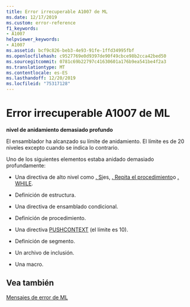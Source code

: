 ```yaml
---
title: Error irrecuperable A1007 de ML
ms.date: 12/17/2019
ms.custom: error-reference
f1_keywords:
- A1007
helpviewer_keywords:
- A1007
ms.assetid: bcf9c826-beb3-4e93-91fe-1ffd34995fbf
ms.openlocfilehash: c9527769e0d9397de90f49cbce98b2cca42bed50
ms.sourcegitcommit: 0781c69b22797c41630601a176b9ea541be4f2a3
ms.translationtype: MT
ms.contentlocale: es-ES
ms.lasthandoff: 12/20/2019
ms.locfileid: "75317128"
---
```

# <a name="ml-fatal-error-a1007"></a>Error irrecuperable A1007 de ML

**nivel de anidamiento demasiado profundo**

El ensamblador ha alcanzado su límite de anidamiento. El límite es de 20 niveles excepto cuando se indica lo contrario.

Uno de los siguientes elementos estaba anidado demasiado profundamente:

- Una directiva de alto nivel como [. Si](dot-if.md)es, [. Repita el procedimiento](dot-repeat.md)o [. WHILE](dot-while.md).

- Definición de estructura.

- Una directiva de ensamblado condicional.

- Definición de procedimiento.

- Una directiva [PUSHCONTEXT](pushcontext.md) (el límite es 10).

- Definición de segmento.

- Un archivo de inclusión.

- Una macro.

## <a name="see-also"></a>Vea también

[Mensajes de error de ML](ml-error-messages.md)
